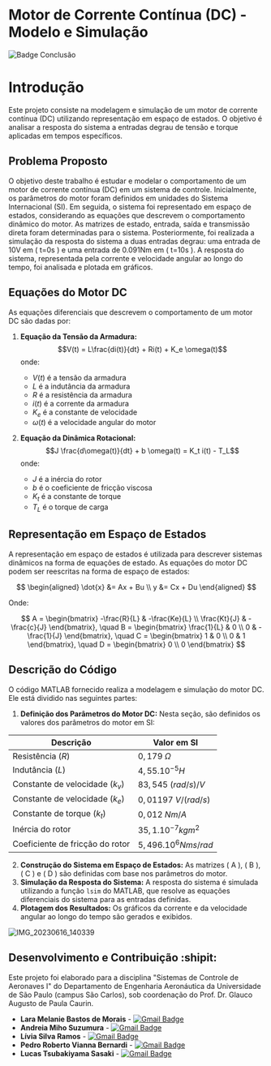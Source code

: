# Motor de Corrente Contínua (DC) - Modelo e Simulação 
![Badge Conclusão](http://img.shields.io/static/v1?label=STATUS&message=CONCLUÍDO&color=GREEN&style=for-the-badge) 


# Introdução

Este projeto consiste na modelagem e simulação de um motor de corrente contínua (DC) utilizando representação em espaço de estados. O objetivo é analisar a resposta do sistema a entradas degrau de tensão e torque aplicadas em tempos específicos.

## Problema Proposto

O objetivo deste trabalho é estudar e modelar o comportamento de um motor de corrente contínua (DC) em um sistema de controle. Inicialmente, os parâmetros do motor foram definidos em unidades do Sistema Internacional (SI). Em seguida, o sistema foi representado em espaço de estados, considerando as equações que descrevem o comportamento dinâmico do motor. As matrizes de estado, entrada, saída e transmissão direta foram determinadas para o sistema. Posteriormente, foi realizada a simulação da resposta do sistema a duas entradas degrau: uma entrada de 10V em \( t=0s \) e uma entrada de 0.091Nm em \( t=10s \). A resposta do sistema, representada pela corrente e velocidade angular ao longo do tempo, foi analisada e plotada em gráficos.

## Equações do Motor DC

As equações diferenciais que descrevem o comportamento de um motor DC são dadas por:

1. **Equação da Tensão da Armadura:**
   $$V(t) = L\frac{di(t)}{dt} + Ri(t) + K_e \omega(t)$$ 
   onde:
   -  $V(t)$ é a tensão da armadura
   -  $L$ é a indutância da armadura
   -  $R$ é a resistência da armadura
   -  $i(t)$ é a corrente da armadura
   -  $K_e$ é a constante de velocidade
   -  $\omega(t)$ é a velocidade angular do motor

2. **Equação da Dinâmica Rotacional:**
   $$J \frac{d\omega(t)}{dt} + b \omega(t) = K_t i(t) - T_L$$
   onde:
   - $J$ é a inércia do rotor
   - $b$ é o coeficiente de fricção viscosa
   - $K_t$  é a constante de torque
   - $T_L$  é o torque de carga

## Representação em Espaço de Estados

A representação em espaço de estados é utilizada para descrever sistemas dinâmicos na forma de equações de estado. As equações do motor DC podem ser reescritas na forma de espaço de estados:

$$
\begin{aligned}
\dot{x} &= Ax + Bu \\
y &= Cx + Du
\end{aligned}
$$

Onde:

$$
A = \begin{bmatrix}
-\frac{R}{L} & -\frac{Ke}{L} \\
\frac{Kt}{J} & -\frac{c}{J}
\end{bmatrix}, \quad
B = \begin{bmatrix}
\frac{1}{L} & 0 \\
0 & -\frac{1}{J}
\end{bmatrix}, \quad
C = \begin{bmatrix}
1 & 0 \\
0 & 1
\end{bmatrix}, \quad
D = \begin{bmatrix}
0 \\
0
\end{bmatrix}
$$


## Descrição do Código

O código MATLAB fornecido realiza a modelagem e simulação do motor DC. Ele está dividido nas seguintes partes:

1. **Definição dos Parâmetros do Motor DC:** Nesta seção, são definidos os valores dos parâmetros do motor em SI:
   

| Descrição | Valor em SI |
| --- | --- |
| Resistência $(R)$ |  $0,179$ $\Omega$   |
| Indutância $(L)$ | $4,55. 10^{-5}H$  |
| Constante de velocidade $(k_v)$|  $83,545$ $(rad/s)/V$|
| Constante de velocidade $(k_e)$| $0,01197$ $V/(rad/s)$ |
| Constante de torque $(k_t)$| $0,012$ $Nm/A$ |
| Inércia do rotor | $35,1. 10^{-7} kgm^2$|
| Coeficiente de fricção do rotor | $5,496.10^{6}  Nms/rad$|


2. **Construção do Sistema em Espaço de Estados:** As matrizes \( A \), \( B \), \( C \) e \( D \) são definidas com base nos parâmetros do motor.
3. **Simulação da Resposta do Sistema:** A resposta do sistema é simulada utilizando a função `lsim` do MATLAB, que resolve as equações diferenciais do sistema para as entradas definidas.
4. **Plotagem dos Resultados:** Os gráficos da corrente e da velocidade angular ao longo do tempo são gerados e exibidos.

![IMG_20230616_140339](https://github.com/melmorais/motorDC/assets/saida.png)

## Desenvolvimento e Contribuição :shipit:	

Este projeto foi elaborado para a disciplina "Sistemas de Controle de Aeronaves I" do Departamento de Engenharia Aeronáutica da Universidade de São Paulo (campus São Carlos), sob coordenação do Prof. Dr. Glauco Augusto de Paula Caurin.

* **Lara Melanie Bastos de Morais** - [![Gmail Badge](https://img.shields.io/badge/-laramorais@usp.br-c14438?style=flat-square&logo=Gmail&logoColor=white&link=mailto:laramorais@usp.br)](mailto:laramorais@usp.br)
* **Andreia Miho Suzumura** - [![Gmail Badge](https://img.shields.io/badge/-miho.suzumura@usp.br-c14438?style=flat-square&logo=Gmail&logoColor=white&link=mailto:miho.suzumura@usp.br )](mailto:miho.suzumura@usp.br )
* **Lívia Silva Ramos** - [![Gmail Badge](https://img.shields.io/badge/-livias.ramos@usp.br-c14438?style=flat-square&logo=Gmail&logoColor=white&link=mailto:livias.ramos@usp.br )](mailto:livias.ramos@usp.br )
* **Pedro Roberto Vianna Bernardi** - [![Gmail Badge](https://img.shields.io/badge/-pedro.bernardi@usp.br-c14438?style=flat-square&logo=Gmail&logoColor=white&link=mailto:pedro.bernardi@usp.br )](mailto:pedro.bernardi@usp.br )
* **Lucas Tsubakiyama Sasaki** - [![Gmail Badge](https://img.shields.io/badge/-lucas.sasaki@usp.br-c14438?style=flat-square&logo=Gmail&logoColor=white&link=mailto:lucas.sasaki@usp.br)](mailto:lucas.sasaki@usp.br)





[^1]: [Documentação](https://www.maxongroup.net.au/medias/sys_master/root/8930376351774/210827-Brosch-UAV-2021-UG-PRINT.pdf)

